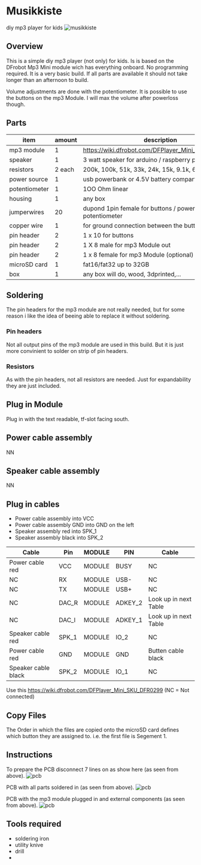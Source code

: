 # Musikkiste
diy mp3 player for kids
![musikkiste](images/musikkiste.jpg)
## Overview
This is a simple diy mp3 player (not only) for kids. Is is based on the DFrobot Mp3 Mini module wich has everything onboard. No programming required. It is a very basic build. If all parts are available it should not take longer than an afternoon to build. 

Volume adjustments are done with the potentiometer. It is possible to use the buttons on the mp3 Module. I will max the volume after powerloss though. 


## Parts

|item           |amount       |description|
|---            |---          |---|
|mp3 module     |1            |https://wiki.dfrobot.com/DFPlayer_Mini_SKU_DFR0299  |
|speaker        |1            |3 watt speaker for arduino / raspberry pi           |
|resistors      |2 each       |200k, 100k, 51k, 33k, 24k, 15k, 9.1k, 6.2k, 3k      |
|power source   |1            |usb powerbank or 4.5V battery compartment           |
|potentiometer  |1            |1OO Ohm linear                                      |
|housing        |1            |any box                                             |
|jumperwires    |20           |dupond 1pin female for buttons / powersource / potentiometer                     |
|copper wire    |1            |for ground connection between the buttons           |
|pin header     |2            |1 x 10  for buttons                                 |
|pin header     |2            |1 X 8 male for mp3 Module out                       |
|pin header     |2            |1 x 8 female for mp3 Module (optional)              |
|microSD card   |1            |fat16/fat32 up to 32GB                              |
|box            |1            |any box will do, wood, 3dprinted,...                |

## Soldering
The pin headers for the mp3 module are not really needed, but for some reason i like the idea of beeing able to replace it without soldering. 

### Pin headers
Not all output pins of the mp3 module are used in this build. But it is just more convinient to solder on strip of pin headers. 

### Resistors
As with the pin headers, not all resistors are needed. Just for expandability they are just included. 

## Plug in Module
Plug in with the text readable, tf-slot facing south.

## Power cable assembly
NN

## Speaker cable assembly
NN

## Plug in cables
- Power cable assembly into VCC
- Power cable assembly GND into GND on the left
- Speaker assembly red into SPK_1
- Speaker assembly black into SPK_2

|Cable                |Pin      |MODULE   |PIN      |Cable                    |
|---                  |---      |---      |---      |---                      |
|Power cable red      |VCC      |MODULE   |BUSY     |NC                       |
|NC                   |RX       |MODULE   |USB-     |NC                       |
|NC                   |TX       |MODULE   |USB+     |NC                       |
|NC                   |DAC_R    |MODULE   |ADKEY_2  |Look up in next Table    |
|NC                   |DAC_l    |MODULE   |ADKEY_1  |Look up in next Table    |
|Speaker cable red    |SPK_1    |MODULE   |IO_2     |NC                       |
|Power cable red      |GND      |MODULE   |GND      |Butten cable black       |
|Speaker cable black  |SPK_2    |MODULE   |IO_1     |NC                       |


Use this 
https://wiki.dfrobot.com/DFPlayer_Mini_SKU_DFR0299
(NC = Not connected)

## Copy Files
The Order in which the files are copied onto the microSD card defines which button they are assigned to. i.e. the first file is Segement 1.

## Instructions
To prepare the PCB disconnect 7 lines on as show here (as seen from above).
![pcb](images/musikkiste_pcbOnly_Steckplatine.png)

PCB with all parts soldered in (as seen from above).
![pcb](images/musikkiste_pcbSolder_Steckplatine.png)

PCB with the mp3 module plugged in and external components (as seen from above).
![pcb](images/musikkiste_pcbExternal_Steckplatine.png)

## Tools required
- soldering iron
- utility knive
- drill 
- 

